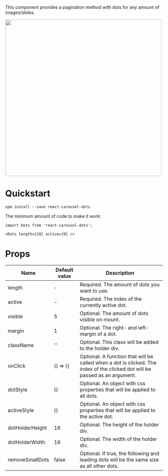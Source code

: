 ﻿This component provides a pagination method with dots for any amount of images/slides.

<img src="https://i.imgur.com/TVIRA8z.gif" width="500" />

# Quickstart

    npm install --save react-carousel-dots

The minimum amount of code to make it work:

    import Dots from 'react-carousel-dots';

    <Dots length={10} active={0} />

# Props

| Name            | Default value | Description                                                                                                                 |
| --------------- | ------------- | --------------------------------------------------------------------------------------------------------------------------- |
| length          | -             | Required. The amount of dots you want to use.                                                                               |
| active          | -             | Required. The index of the currently active dot.                                                                            |
| visible         | 5             | Optional. The amount of dots visible on mount.                                                                              |
| margin          | 1             | Optional. The right- and left-margin of a dot.                                                                              |
| className       | ''            | Optional. This class will be added to the holder div.                                                                       |
| onClick         | () => {}      | Optional. A function that will be called when a dot is clicked. The index of the clicked dot will be passed as an argument. |
| dotStyle        | {}            | Optional. An object with css properties that will be applied to all dots.                                                   |
| activeStyle     | {}            | Optional. An object with css properties that will be applied to the active dot.                                             |
| dotHolderHeight | 16            | Optional. The height of the holder div.                                                                                     |
| dotHolderWidth  | 16            | Optional. The width of the holder div.                                                                                      |
| removeSmallDots | false         | Optional. If true, the following and leading dots will be the same size as all other dots.                                  |
